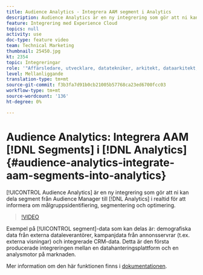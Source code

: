 ```yaml
---
title: Audience Analytics - Integrera AAM segment i Analytics
description: Audience Analytics är en ny integrering som gör att ni kan dela segment från Audience Manager (AAM) till Analytics (AA) i realtid för att informera om målgruppsidentifiering, segmentering och optimering.
feature: Integrering med Experience Cloud
topics: null
activity: use
doc-type: feature video
team: Technical Marketing
thumbnail: 25450.jpg
kt: 2354
topic: Integreringar
role: '"Affärsledare, utvecklare, datatekniker, arkitekt, dataarkitekt, administratör, ledare"'
level: Mellanliggande
translation-type: tm+mt
source-git-commit: f3b3fa7d91b0cb21005b57768ca23ed6700fcc03
workflow-type: tm+mt
source-wordcount: '136'
ht-degree: 0%

---
```



# Audience Analytics: Integrera AAM [!DNL Segments] i [!DNL Analytics] {#audience-analytics-integrate-aam-segments-into-analytics}

[!UICONTROL Audience Analytics] är en ny integrering som gör att ni kan dela segment från Audience Manager till  [!DNL Analytics] i realtid för att informera om målgruppsidentifiering, segmentering och optimering.

>[!VIDEO](https://video.tv.adobe.com/v/25450/?quality=12)

Exempel på [!UICONTROL segment]-data som kan delas är: demografiska data från externa dataleverantörer, kampanjdata från annonsservrar (t.ex. externa visningar) och integrerade CRM-data. Detta är den första producerade integreringen mellan en datahanteringsplattform och en analysmotor på marknaden.

Mer information om den här funktionen finns i [dokumentationen](https://marketing.adobe.com/resources/help/en_US/analytics/audiences/).
